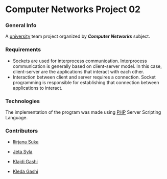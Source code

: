 # Computer Networks Project 02
### General Info
A [university](https://fiek.uni-pr.edu) team project organized by ***Computer Networks*** subject.

### Requirements
* Sockets are used for interprocess communication. Interprocess communication is generally based on client-server model. In this case, client-server are the applications that interact with each other. 
* Interaction between client and server requires a connection. Socket programming is responsible for establishing that connection between applications to interact.



### Technologies
The implementation of the program was made using [PHP](https://www.php.net/) Server Scripting Language.


### Contributors 
- [Ilirjana Suka](https://github.com/IlirjanaSuka)

- [Jeta Syla](https://github.com/Jeta-Syla)

- [Klajdi Gashi](https://github.com/KlajdiGashi)

- [Kleda Gashi](https://github.com/kledagashi)
